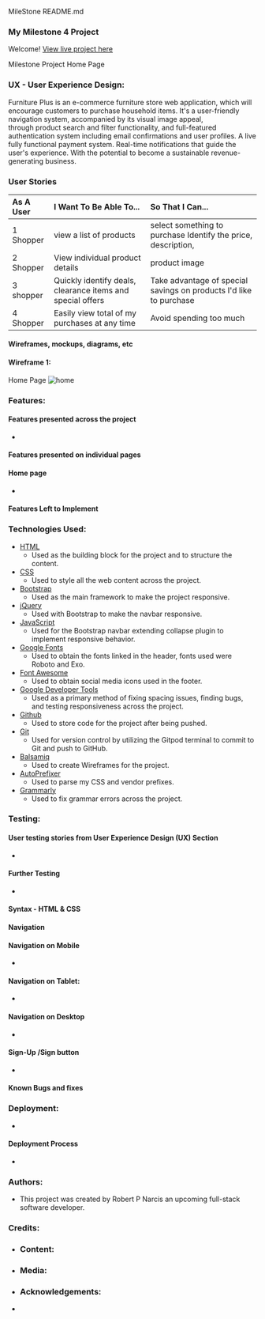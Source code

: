 MileStone README.md

### **My Milestone 4 Project**


Welcome! [View live project here]()

Milestone Project Home Page

### **UX - User Experience Design:**
Furniture Plus is an e-commerce furniture store web application, which will encourage customers to purchase household items. It's a user-friendly navigation system, accompanied by its visual image appeal, through product search and filter functionality, and full-featured authentication system including email confirmations and user profiles. A live fully functional payment system. Real-time notifications that guide the user's experience. With the potential to become a sustainable revenue-generating business.
### User Stories

 As A User         |I Want To Be Able To...                                 |So That I Can...
| :------------|  :-----------------------------------------------------|  :----------------------------------------------------------|
1 Shopper          |view a list of products                                   | select something to purchase Identify the price, description,|
2 Shopper          |View individual product details                           | product image
3 shopper          |Quickly identify deals, clearance items and special offers | Take advantage of special savings on products I'd like to purchase
4 Shopper          |Easily view total of my purchases at any time              | Avoid spending too much

#### Wireframes, mockups, diagrams, etc

#### Wireframe 1:
Home Page ![home](https://user-images.githubusercontent.com/66089041/116928680-aa0f5680-ac5d-11eb-9981-a8aa9b491790.png)


### **Features:**
#### Features presented across the project
-
#### Features presented on individual pages
#### Home page
-
#### Features Left to Implement
 ### **Technologies Used:**
- [HTML](https://developer.mozilla.org/en-US/docs/Web/HTML)
    - Used as the building block for the project and to structure the content.
- [CSS](https://developer.mozilla.org/en-US/docs/Learn/Getting_started_with_the_web/CSS_basics)
    - Used to style all the web content across the project.
- [Bootstrap](https://getbootstrap.com/)
    - Used as the main framework to make the project responsive.
- [jQuery](https://jquery.com/)
    - Used with Bootstrap to make the navbar responsive.
- [JavaScript](https://www.javascript.com/)
    - Used for the Bootstrap navbar extending collapse plugin to implement responsive behavior.
- [Google Fonts](https://fonts.google.com/)
    - Used to obtain the fonts linked in the header, fonts used were Roboto and Exo.
- [Font Awesome](https://fontawesome.com/)
    - Used to obtain social media icons used in the footer.
- [Google Developer Tools](https://developers.google.com/web/tools/chrome-devtools)
    - Used as a primary method of fixing spacing issues, finding bugs, and testing responsiveness across the project.
- [Github](https://github.com/)
    - Used to store code for the project after being pushed.
- [Git](https://git-scm.com/)
    - Used for version control by utilizing the Gitpod terminal to commit to Git and push to GitHub.
- [Balsamiq](https://balsamiq.com/wireframes/?)
    - Used to create Wireframes for the project.
- [AutoPrefixer](https://autoprefixer.github.io/)
    - Used to parse my CSS and vendor prefixes.
- [Grammarly](https://app.grammarly.com/)
    - Used to fix grammar errors across the project.


### **Testing:**

#### User testing stories from User Experience Design (UX) Section
- 
#### Further Testing
-
#### Syntax - HTML & CSS

#### Navigation
#### Navigation on Mobile
-  
#### Navigation on Tablet:
-
#### Navigation on Desktop
- 
#### Sign-Up /Sign button
-
#### Known Bugs and fixes
### **Deployment:**
- 
#### Deployment Process
- 

### **Authors:**
- This project was created by Robert P Narcis an upcoming full-stack software developer.
### **Credits:**
- ### **Content:**
- ### **Media:**
- ### **Acknowledgements:**
-